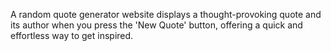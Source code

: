 A random quote generator website displays a thought-provoking quote and its author when you press the 'New Quote' button, offering a quick and effortless way to get inspired.

